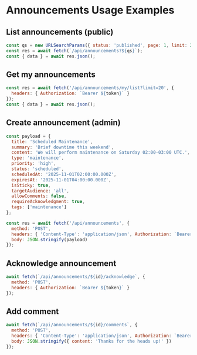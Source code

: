# Announcements Usage Examples

## List announcements (public)
```javascript
const qs = new URLSearchParams({ status: 'published', page: 1, limit: 20, sortBy: 'publishedAt', sortOrder: 'desc' });
const res = await fetch(`/api/announcements?${qs}`);
const { data } = await res.json();
```

## Get my announcements
```javascript
const res = await fetch('/api/announcements/my/list?limit=20', {
  headers: { Authorization: `Bearer ${token}` }
});
const { data } = await res.json();
```

## Create announcement (admin)
```javascript
const payload = {
  title: 'Scheduled Maintenance',
  summary: 'Brief downtime this weekend',
  content: 'We will perform maintenance on Saturday 02:00-03:00 UTC.',
  type: 'maintenance',
  priority: 'high',
  status: 'scheduled',
  scheduledAt: '2025-11-01T02:00:00.000Z',
  expiresAt: '2025-11-01T04:00:00.000Z',
  isSticky: true,
  targetAudience: 'all',
  allowComments: false,
  requireAcknowledgment: true,
  tags: ['maintenance']
};

const res = await fetch('/api/announcements', {
  method: 'POST',
  headers: { 'Content-Type': 'application/json', Authorization: `Bearer ${adminToken}` },
  body: JSON.stringify(payload)
});
```

## Acknowledge announcement
```javascript
await fetch(`/api/announcements/${id}/acknowledge`, {
  method: 'POST',
  headers: { Authorization: `Bearer ${token}` }
});
```

## Add comment
```javascript
await fetch(`/api/announcements/${id}/comments`, {
  method: 'POST',
  headers: { 'Content-Type': 'application/json', Authorization: `Bearer ${token}` },
  body: JSON.stringify({ content: 'Thanks for the heads up!' })
});
```
